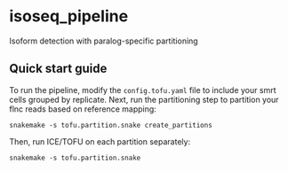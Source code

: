 # isoseq_pipeline
Isoform detection with paralog-specific partitioning

## Quick start guide
To run the pipeline, modify the `config.tofu.yaml` file to include your smrt cells grouped by replicate. Next, run the partitioning step to partition your flnc reads based on reference mapping:
```
snakemake -s tofu.partition.snake create_partitions
```

Then, run ICE/TOFU on each partition separately:
```
snakemake -s tofu.partition.snake
```
